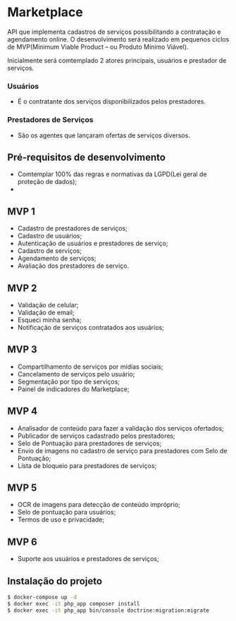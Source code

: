 # Marketplace
API que implementa cadastros de serviços possibilitando a contratação e agendamento online. O desenvolvimento será realizado em pequenos ciclos de 
MVP(Minimum Viable Product – ou Produto Mínimo Viável).

Inicialmente será comtemplado 2 atores principais, usuários e prestador de serviços.
### Usuários
- É o contratante dos serviços disponibilizados pelos prestadores.

### Prestadores de Serviços
- São os agentes que lançaram ofertas de serviços diversos.

## Pré-requisitos de desenvolvimento
- Comtemplar 100% das regras e normativas da LGPD(Lei geral de proteção de dados);
- 

## MVP 1
- Cadastro de prestadores de serviços;
- Cadastro de usuários;
- Autenticação de usuários e prestadores de serviço;
- Cadastro de serviços;
- Agendamento de serviços;
- Avaliação dos prestadores de serviço.

## MVP 2
- Validação de celular;
- Validação de email;
- Esqueci minha senha;
- Notificação de serviços contratados aos usuários;

## MVP 3
- Compartilhamento de serviços por mídias sociais;
- Cancelamento de serviços pelo usuário;
- Segmentação por tipo de serviços;
- Painel de indicadores do Marketplace;

## MVP 4
- Analisador de conteúdo para fazer a validação dos serviços ofertados;
- Publicador de serviços cadastrado pelos prestadores;
- Selo de Pontuação para prestadores de serviços;
- Envio de imagens no cadastro de serviço para prestadores com Selo de Pontuação;
- Lista de bloqueio para prestadores de serviços;

## MVP 5
- OCR de imagens para detecção de conteúdo impróprio;
- Selo de pontuação para usuários;
- Termos de uso e privacidade;

## MVP 6
- Suporte aos usuários e prestadores de serviços;

## Instalação do projeto

```bash
$ docker-compose up -d
$ docker exec -it php_app composer install
$ docker exec -it php_app bin/console doctrine:migration:migrate
```
